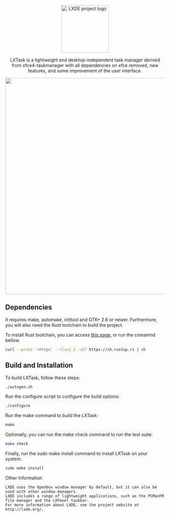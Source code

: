 <div align="center">
  <img src="https://user-images.githubusercontent.com/23109089/222835775-3ebb4754-db2d-4787-9ef6-7ca15f2fd6a2.svg" alt="LXDE project logo" width=150 href="http://www.lxde.org/"/>
</div>

<div align="center">
  <p>LXTask is a lightweight and desktop-independent task manager derived from xfce4-taskmanager with all dependencies on xfce removed, new features, and some improvement of the user interface.</p>
</div>

<div align="center">
  <img src="https://user-images.githubusercontent.com/23109089/222985903-85717835-e146-4bb2-9243-2abd3daa5640.png" width="682" />
</div>

## Dependencies

It requires make, automake, intltool and GTK+ 2.6 or newer. Furthermore, you will also need the Rust toolchain to build the project.

To install Rust toolchain, you can access [this page](https://www.rust-lang.org/tools/install), or run the comamnd bellow.
```sh
curl --proto '=https' --tlsv1.2 -sSf https://sh.rustup.rs | sh
```

## Build and Installation

To build LXTask, follow these steps:
```sh
./autogen.sh
```

Run the configure script to configure the build options:
```sh
./configure
```

Run the make command to build the LXTask:
```sh
make
```

Optionally, you can run the make check command to run the test suite:
```sh
make check
```

Finally, run the sudo make install command to install LXTask on your system:
```sh
sudo make install
```

Other Information

    LXDE uses the Openbox window manager by default, but it can also be used with other window managers.
    LXDE includes a range of lightweight applications, such as the PCManFM file manager and the LXPanel taskbar.
    For more information about LXDE, see the project website at http://lxde.org/.
